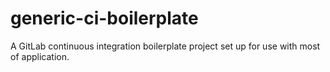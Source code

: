 # generic-ci-boilerplate
A GitLab continuous integration boilerplate project set up for use with most of application.
